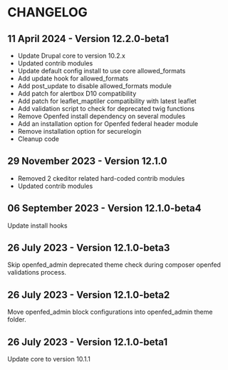 CHANGELOG
=========

11 April 2024 - Version 12.2.0-beta1
------------------------------
- Update Drupal core to version 10.2.x
- Updated contrib modules
- Update default config install to use core allowed_formats
- Add update hook for allowed_formats
- Add post_update to disable allowed_formats module
- Add patch for alertbox D10 compatibility
- Add patch for leaflet_maptiler compatibility with latest leaflet
- Add validation script to check for deprecated twig functions
- Remove Openfed install dependency on several modules
- Add an installation option for Openfed federal header module
- Remove installation option for securelogin
- Cleanup code

29 November 2023 - Version 12.1.0
------------------------------

- Removed 2 ckeditor related hard-coded contrib modules
- Updated contrib modules

06 September 2023 - Version 12.1.0-beta4
------------------------------
  Update install hooks

26 July 2023 - Version 12.1.0-beta3
------------------------------
  Skip openfed_admin deprecated theme check during composer openfed validations process.


26 July 2023 - Version 12.1.0-beta2
------------------------------
  Move openfed_admin block configurations into openfed_admin theme folder.


26 July 2023 - Version 12.1.0-beta1
------------------------------
  Update core to version 10.1.1
